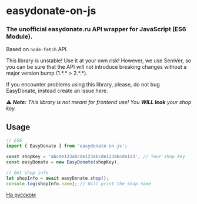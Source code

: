 # easydonate-on-js
### The unofficial easydonate.ru API wrapper for JavaScript (ES6 Module).

Based on `node-fetch` API.

This library is unstable! Use it at your own risk! However, we use SemVer, so you can be sure that the API will not introduce breaking changes without a major version bump (1.\*.\* > 2.\*.\*).

If you encounter problems using this library, please, do not bug EasyDonate, instead create an issue here.

⚠ ***Note:** This library is not meant for frontend use! You **WILL leak** your shop key.*

## Usage
```javascript
// ES6
import { EasyDonate } from 'easydonate-on-js';

const shopKey = 'abcde123abcde123abcde123abcde123'; // Your shop key
const easyDonate = new EasyDonate(shopKey);

// Get shop info
let shopInfo = await easyDonate.shop();
console.log(shopInfo.name); // Will print the shop name
```

[На русском](README_ru.md)